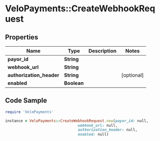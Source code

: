 # VeloPayments::CreateWebhookRequest

## Properties

Name | Type | Description | Notes
------------ | ------------- | ------------- | -------------
**payor_id** | **String** |  | 
**webhook_url** | **String** |  | 
**authorization_header** | **String** |  | [optional] 
**enabled** | **Boolean** |  | 

## Code Sample

```ruby
require 'VeloPayments'

instance = VeloPayments::CreateWebhookRequest.new(payor_id: null,
                                 webhook_url: null,
                                 authorization_header: null,
                                 enabled: null)
```


